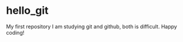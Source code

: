 hello_git
=========

My first repository
I am studying git and github, both is difficult.
Happy coding!
